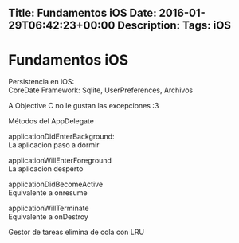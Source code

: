 Title: Fundamentos iOS
Date: 2016-01-29T06:42:23+00:00
Description: 
Tags: iOS
---
# Fundamentos iOS


Persistencia en iOS:  
 CoreDate Framework: Sqlite, UserPreferences, Archivos

A Objective C no le gustan las excepciones :3

Métodos del AppDelegate

applicationDidEnterBackground:  
 La aplicacion paso a dormir

applicationWillEnterForeground  
 La aplicacion desperto

applicationDidBecomeActive  
 Equivalente a onresume

applicationWillTerminate  
 Equivalente a onDestroy

Gestor de tareas elimina de cola con LRU


